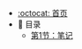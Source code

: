 - [:octocat: 首页](/README)
- :memo: 目录
   - [第1节：笔记](/md/idea-plugin/2023-12-11-笔记.md)
   <!-- - 第1章：开发入门
   
       - [第1节：IDEA 插件怎么开发](/md/idea-plugin/2021-08-27-技术调研IDEA插件怎么开发.md)
       - [第2节：IDEA 插件怎么发布](/md/idea-plugin/2021-08-29-技术实践IDEA插件怎么发布.md)
   
   - 第2章：基础功能
   
       - [第3节：两种方式创建插件工程](/md/idea-plugin/2021-10-18-第一节：两种方式创建插件工程.md)
       - [第4节：配置窗体和侧边栏窗体的使用](/md/idea-plugin/2021-11-03-第二节：配置窗体和侧边栏窗体的使用.md)
       - [第5节：开发工具栏和Tab页，展示股票行情和K线](/md/idea-plugin/2021-11-18-第三节：开发工具栏和Tab页，展示股票行情和K线.md)
   
   - 第3章：基建设计
   
       - [第6节：扩展创建工程向导步骤，开发DDD脚手架](/md/idea-plugin/2021-11-24-第四节：扩展创建工程向导步骤开发DDD脚手架.md)
       - [第7节：IDEA工程右键菜单，自动生成ORM代码](/md/idea-plugin/2021-12-08-第五节：IDEA工程右键菜单自动生成ORM代码.md)
       - [第8节：选定对象批量织入“x.set(y.get)”代码，自动生成vo2dto](/md/idea-plugin/2021-12-14-第六节：以织入代码的方式自动处理vo2dto.md)
   
   - 第4章：辅助工具
       
       - [第9节：通过Inspection机制，对静态代码安全审查](/md/idea-plugin/2021-12-22-第7节：通过Inspection机制为静态代码安全审查.md)
       - [第10节：在插件中引入探针，基于字节码插桩获取执行SQL](/md/idea-plugin/2022-01-17-第8节：在插件中引入探针基于字节码插桩获取执行SQL.md)
       - [第11节：基于IDEA插件开发和字节码插桩技术，实现研发交付质量自动分析](/md/idea-plugin/2022-01-22-第9节：加载文件生成链表单词树输入属性时英文校准提醒.md)
       - [第12节：加载文件生成链表单词树，输入属性时英文校准提醒](/md/idea-plugin/2022-01-23-第10节：基于字节码插桩采集数据实现代码交付质量自动分析.md) -->
